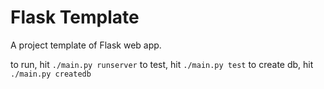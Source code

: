 # Flask Template
A project template of Flask web app.

to run, hit ```./main.py runserver```
to test, hit ```./main.py test```
to create db, hit ```./main.py createdb```